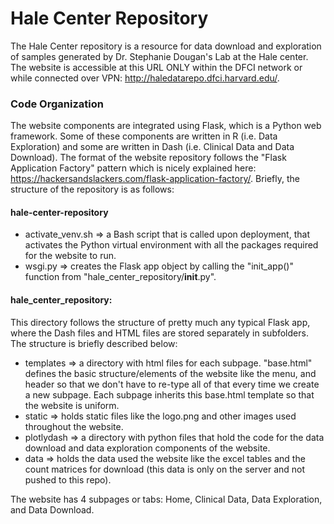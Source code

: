 # Hale Center Repository

The Hale Center repository is a resource for data download and exploration of samples generated by Dr. Stephanie Dougan's Lab at the Hale center. The website is accessible at this URL ONLY within the DFCI network or while connected over VPN: http://haledatarepo.dfci.harvard.edu/. 

### Code Organization

The website components are integrated using Flask, which is a Python web framework. Some of these components are written in R (i.e. Data Exploration) and some are written in Dash (i.e. Clinical Data and Data Download). The format of the website repository follows the "Flask Application Factory" pattern which is nicely explained here: https://hackersandslackers.com/flask-application-factory/. Briefly, the structure of the repository is as follows:

  #### hale-center-repository
  - activate_venv.sh => a Bash script that is called upon deployment, that activates the Python virtual environment with all the packages required for the website to run.
  - wsgi.py => creates the Flask app object by calling the "init_app()" function from "hale_center_repository/__init__.py". 
  #### hale_center_repository:
  This directory follows the structure of pretty much any typical Flask app, where the Dash files and HTML files are stored separately in subfolders. The structure is briefly described below:
  - templates => a directory with html files for each subpage. "base.html" defines the basic structure/elements of the website like the menu, and header so that we don't have to re-type all of that every time we create a new subpage. Each subpage inherits this base.html template so that the website is uniform. 
  - static => holds static files like the logo.png and other images used throughout the website. 
  - plotlydash => a directory with python files that hold the code for the data download and data exploration components of the website. 
  - data => holds the data used the website like the excel tables and the count matrices for download (this data is only on the server and not pushed to this repo). 

The website has 4 subpages or tabs: Home, Clinical Data, Data Exploration, and Data Download. 
